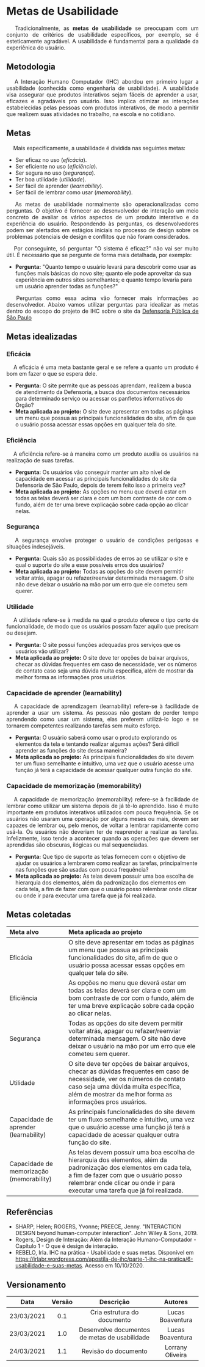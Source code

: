 # Metas de Usabilidade
<p align='justify'> &emsp; Tradicionalmente, as <strong>metas de usabilidade</strong> se preocupam com um conjunto de critérios de usabilidade específicos, por exemplo, se é esteticamente agradável. A usabilidade é fundamental para a qualidade da experiênica do usuário.</p>

## Metodologia
<p align='justify'> &emsp; A Interação Humano Computador (IHC) abordou em primeiro lugar a usabilidade (conhecida como engenharia de usabilidade). A usabilidade visa assegurar que produtos interativos sejam fáceis de aprender a usar, eficazes e agradáveis pro usuário. Isso implica otimizar as interações estabelecidas pelas pessoas com produtos interativos, de modo a permitir que realizem suas atividades no trabalho, na escola e no cotidiano.</p>

## Metas
<p align='justify'> &emsp; Mais especificamente, a usabilidade é dividida nas  seguintes metas:</p>

- Ser eficaz no uso (_eficácia_).
- Ser eficiente no uso (_eficiência_).
- Ser segura no uso (_segurança_).
- Ter boa utilidade (_utilidade_).
- Ser fácil de aprender (_learnability_).
- Ser fácil de lembrar como usar (_memorability_).

<p align='justify'> &emsp; As metas de usabilidade normalmente são operacionalizadas como perguntas. O objetivo é fornecer ao desenvolvedor de interação um meio concreto de avaliar os vários aspectos de um produto interativo e da experiência do usuário. Respondendo às perguntas, os desenvolvedores podem ser alertados em estágios iniciais no processo de design sobre os problemas potenciais de design e conflitos que não foram considerados.</p>

<p align='justify'> &emsp; Por conseguinte, só perguntar "O sistema é eficaz?" não vai ser muito útil. É necessário que se pergunte de forma mais detalhada, por exemplo:</p>

- **Pergunta:** "Quanto tempo o usuário levará para descobrir como usar as funções mais básicas do novo site; quanto ele pode aproveitar da sua experiência em outros sites semelhantes; e quanto tempo levaria para um usuário aprender todas as funções?"

<p align='justify'> &emsp; Perguntas como essa acima vão fornecer mais informações ao desenvolvedor. Abaixo vamos utilizar perguntas para idealizar as metas dentro do escopo do projeto de IHC sobre o site da <a href="https://www.defensoria.sp.def.br/dpesp/">Defensoria Pública de São Paulo</a></p>

## Metas idealizadas

### Eficácia

<p align='justify'> &emsp; A eficácia é uma meta bastante geral e se refere a quanto um produto é bom em fazer o
que se espera dele.</p>

- **Pergunta:** O site permite que as pessoas aprendam, realizem a busca de atendimento da Defensoria, a busca dos documentos necessários para determinado serviço ou acessar os panfletos informativos do Órgão?
- **Meta aplicada ao projeto:** O site deve apresentar em todas as páginas um menu que possua as principais funcionalidades do site, afim de que o usuário possa acessar essas opções em qualquer tela do site. 

### Eficiência

<p align='justify'> &emsp; A eficiência refere-se à maneira como um produto auxilia os usuários na realização de
suas tarefas.</p>

- **Pergunta:** Os usuários vão conseguir manter um alto nível de capacidade em acessar as principais funcionalidades do site da Defensoria de São Paulo, depois de terem feito isso a primeira vez?
- **Meta aplicada ao projeto:** As opções no menu que deverá estar em todas as telas deverá ser clara e com um bom contraste de cor com o fundo, além de ter uma breve explicação sobre cada opção ao clicar nelas. 

### Segurança

<p align='justify'> &emsp; A segurança envolve proteger o usuário de condições perigosas e situações indesejáveis.</p>

- **Pergunta:** Quais são as possibilidades de erros ao se utilizar o site e qual o suporte do site a esse possíveis erros dos usuários?
- **Meta aplicada ao projeto:** Todas as opções do site devem permitir voltar atrás, apagar ou refazer/reenviar determinada mensagem. O site não deve deixar o usuário na mão por um erro que ele cometeu sem querer. 

### Utilidade

<p align='justify'> &emsp; A utilidade refere-se à medida na qual o produto oferece o tipo certo de funcionalidade,
de modo que os usuários possam fazer aquilo que precisam ou desejam.</p>

- **Pergunta:** O site possui funções adequadas pros serviços que os usuários vão utilizar?
- **Meta aplicada ao projeto:** O site deve ter opções de baixar arquivos, checar as dúvidas frequentes em caso de necessidade, ver os números de contato caso seja uma dúvida muita específica, além de mostrar da melhor forma as informações pros usuários. 

### Capacidade de aprender (learnability)

<p align='justify'> &emsp; A capacidade de aprendizagem (learnability) refere-se à facilidade de aprender a usar um sistema. As pessoas não gostam de perder tempo aprendendo como usar um sistema, elas preferem utilizá-lo logo e se tornarem competentes realizando tarefas sem muito esforço.</p>

- **Pergunta:** O usuário saberá como usar o produto explorando os elementos da tela e tentando realizar algumas ações? Será difícil aprender as funções do site dessa maneira?
- **Meta aplicada ao projeto:** As principais funcionalidades do site devem ter um fluxo semelhante e intuitivo, uma vez que o usuário acesse uma função já terá a capacidade de acessar qualquer outra função do site. 

### Capacidade de memorização (memorability)

<p align='justify'> &emsp; A capacidade de memorização (memorability) refere-se à facilidade de lembrar como utilizar um sistema depois de já tê-lo aprendido. Isso é muito importante em produtos interativos utilizados com pouca frequência. Se os usuários não usaram uma operação por alguns meses ou mais, devem ser capazes de lembrar ou, pelo menos, de voltar a lembrar rapidamente como usá-la. Os usuários não deveriam ter de reaprender a realizar as tarefas. Infelizmente, isso tende a acontecer quando as operações que devem ser aprendidas são obscuras, ilógicas ou mal sequenciadas.</p>

- **Pergunta:** Que tipo de suporte as telas fornecem com o objetivo de ajudar os usuários a lembrarem como realizar as tarefas, principalmente nas funções que são usadas com pouca frequência?
- **Meta aplicada ao projeto:** As telas devem possuir uma boa escolha de hierarquia dos elementos, além da padronização dos elementos em cada tela, a fim de fazer com que o usuário posso relembrar onde clicar ou onde ir para executar uma tarefa que já foi realizada. 

## Metas coletadas

|Meta alvo|Meta aplicada ao projeto|
|:-------|:---------|
|Eficácia|O site deve apresentar em todas as páginas um menu que possua as principais funcionalidades do site, afim de que o usuário possa acessar essas opções em qualquer tela do site.|
|Eficiência|As opções no menu que deverá estar em todas as telas deverá ser clara e com um bom contraste de cor com o fundo, além de ter uma breve explicação sobre cada opção ao clicar nelas.|
|Segurança|Todas as opções do site devem permitir voltar atrás, apagar ou refazer/reenviar determinada mensagem. O site não deve deixar o usuário na mão por um erro que ele cometeu sem querer.|
|Utilidade|O site deve ter opções de baixar arquivos, checar as dúvidas frequentes em caso de necessidade, ver os números de contato caso seja uma dúvida muita específica, além de mostrar da melhor forma as informações pros usuários.|
|Capacidade de aprender (learnability)|As principais funcionalidades do site devem ter um fluxo semelhante e intuitivo, uma vez que o usuário acesse uma função já terá a capacidade de acessar qualquer outra função do site.|
|Capacidade de memorização (memorability)|As telas devem possuir uma boa escolha de hierarquia dos elementos, além da padronização dos elementos em cada tela, a fim de fazer com que o usuário posso relembrar onde clicar ou onde ir para executar uma tarefa que já foi realizada.|

## Referências

- SHARP, Helen; ROGERS, Yvonne; PREECE, Jenny. "INTERACTION DESIGN beyond human-computer interaction". John Wiley & Sons, 2019.
- Rogers, Design de Interação: Além da Interação Humano-Computador - Capítulo 1 - O que é design de interação.
- REBELO, Irla. IHC na prática - Usabilidade e suas metas. Disponível em https://irlabr.wordpress.com/apostila-de-ihc/parte-1-ihc-na-pratica/6-usabilidade-e-suas-metas. Acesso em 10/10/2020.

## Versionamento

|    Data    | Versão |                  Descrição                  |               Autores               |
| :--------: | :----: | :-----------------------------------------: | :---------------------------------: |
| 23/03/2021 |  0.1   |      Cria estrutura do documento      | Lucas Boaventura |
| 23/03/2021 |  1.0   |      Desenvolve documentos de metas de usabilidade      | Lucas Boaventura |
| 24/03/2021 |  1.1   |      Revisão do documento          | Lorrany Oliveira |
